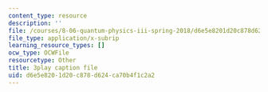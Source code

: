 ```yaml
---
content_type: resource
description: ''
file: /courses/8-06-quantum-physics-iii-spring-2018/d6e5e8201d20c878d624ca70b4f1c2a2_7Y3qcKzO_mY.srt
file_type: application/x-subrip
learning_resource_types: []
ocw_type: OCWFile
resourcetype: Other
title: 3play caption file
uid: d6e5e820-1d20-c878-d624-ca70b4f1c2a2
---
```

